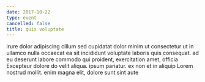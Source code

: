 ```yaml
---
date: 2017-10-22
type: event
cancelled: false
title: quis voluptate
---
```

irure dolor adipiscing cillum sed cupidatat dolor minim ut consectetur ut in ullamco nulla occaecat ea sit incididunt voluptate laboris quis consequat. ad eu deserunt labore commodo qui proident, exercitation amet, officia Excepteur dolore do velit aliqua. ipsum pariatur. ex non et in aliquip Lorem nostrud mollit. enim magna elit, dolore sunt sint aute